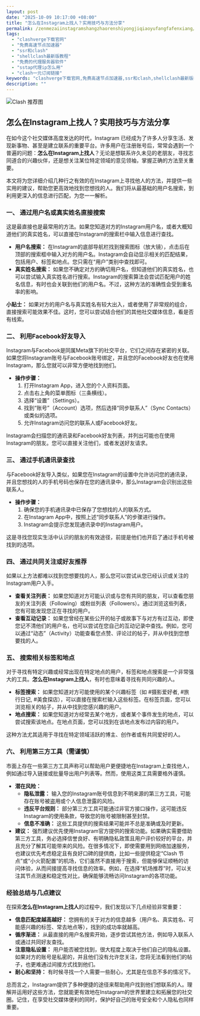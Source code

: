```yaml
---
layout: post
date: "2025-10-09 10:17:00 +08:00"
title: "怎么在Instagram上找人？实用技巧与方法分享"
permalink: /zenmezaiinstagramshangzhaorenshiyongjiqiaoyufangfafenxiang/
tags:
  - "clashverge下载官网"
  - "免费高速节点加速器"
  - "ssr和clash"
  - "shellclash最新版教程"
  - "免费的代理服务器软件"
  - "sstap代理ip怎么用"
  - "clash一元订阅链接"
keywords: "clashverge下载官网,免费高速节点加速器,ssr和clash,shellclash最新版教程,免费的代理服务器软件,sstap代理ip怎么用,clash一元订阅链接"
description: ""
---
```


![Clash 推荐图](https://clashjd.github.io/assets/img/付费小火箭机场推荐.png)

## 怎么在Instagram上找人？实用技巧与方法分享


<p>在如今这个社交媒体高度发达的时代，Instagram 已经成为了许多人分享生活、发现新事物、甚至是建立联系的重要平台。许多用户在注册账号后，常常会遇到一个普遍的问题：<strong>怎么在Instagram上找人</strong>？无论是想联系许久未见的老朋友，寻找志同道合的兴趣伙伴，还是想关注某位特定领域的意见领袖，掌握正确的方法至关重要。</p>

<p>本文将为您详细介绍几种行之有效的在Instagram上寻找他人的方法，并提供一些实用的建议，帮助您更高效地找到您想找的人。我们将从最基础的用户名搜索，到利用更深入的信息进行匹配，为您一一解析。</p>

<h3>一、 通过用户名或真实姓名直接搜索</h3>

<p>这是最直接也是最常用的方法。如果您知道对方的Instagram用户名，或者大概知道他们的真实姓名，可以直接在Instagram的搜索栏中输入信息进行查找。</p>

<ul>
    <li><strong>用户名搜索：</strong> 在Instagram的底部导航栏找到搜索图标（放大镜），点击后在顶部的搜索框中输入对方的用户名。Instagram会自动显示相关的匹配结果，包括用户、标签和地点。您只需在“用户”类别中查找即可。</li>
    <li><strong>真实姓名搜索：</strong> 如果您不确定对方的确切用户名，但知道他们的真实姓名，也可以尝试输入真实姓名进行搜索。Instagram的搜索算法会尝试匹配用户的姓名信息，有时也会关联到他们的用户名。不过，这种方法的准确性会受到重名率的影响。</li>
</ul>

<p><strong>小贴士：</strong> 如果对方的用户名与真实姓名有较大出入，或者使用了非常规的组合，直接搜索可能效果不佳。这时，您可以尝试结合他们的其他社交媒体信息，看是否有线索。</p>

<h3>二、 利用Facebook好友导入</h3>

<p>Instagram与Facebook是同属Meta旗下的社交平台，它们之间存在紧密的关联。如果您将Instagram账号与Facebook账号绑定，并且您的Facebook好友也在使用Instagram，那么您就可以非常方便地找到他们。</p>

<ul>
    <li><strong>操作步骤：</strong>
        <ol>
            <li>打开Instagram App，进入您的个人资料页面。</li>
            <li>点击右上角的菜单图标（三条横线）。</li>
            <li>选择“设置”（Settings）。</li>
            <li>找到“账号”（Account）选项，然后选择“同步联系人”（Sync Contacts）或类似的选项。</li>
            <li>允许Instagram访问您的联系人或Facebook好友。</li>
        </ol>
    </li>
</ul>

<p>Instagram会扫描您的通讯录和Facebook好友列表，并列出可能也在使用Instagram的朋友。您可以直接关注他们，或者发送好友请求。</p>

<h3>三、 通过手机通讯录查找</h3>

<p>与Facebook好友导入类似，如果您在Instagram的设置中允许访问您的通讯录，并且您想找的人的手机号码也保存在您的通讯录中，那么Instagram会识别出这些联系人。</p>

<ul>
    <li><strong>操作步骤：</strong>
        <ol>
            <li>确保您的手机通讯录中已保存了您想找的人的联系方式。</li>
            <li>在Instagram App中，按照上述“同步联系人”的步骤进行操作。</li>
            <li>Instagram会提示您发现通讯录中的Instagram用户。</li>
        </ol>
    </li>
</ul>

<p>这是寻找您现实生活中认识的朋友的有效途径，前提是他们也开启了通过手机号被找到的选项。</p>

<h3>四、 通过共同关注或好友推荐</h3>

<p>如果以上方法都难以找到您想要找的人，那么您可以尝试从您已经认识或关注的Instagram用户入手。</p>

<ul>
    <li><strong>查看关注列表：</strong> 如果您知道对方可能认识或与您有共同的朋友，可以查看您朋友的关注列表（Following）或粉丝列表（Followers）。通过浏览这些列表，您有可能发现您正在寻找的用户。</li>
    <li><strong>查看互动记录：</strong> 如果您曾经在某些公开的帖子或故事下与对方有过互动，即使您记不清他们的用户名，也可以尝试在您自己的互动记录中查找。例如，您可以通过“动态”（Activity）功能查看您点赞、评论过的帖子，并从中找到您想要找的人。</li>
</ul>

<h3>五、 搜索相关标签和地点</h3>

<p>对于寻找有特定兴趣或经常出现在特定地点的用户，标签和地点搜索是一个非常强大的工具。<strong>怎么在Instagram上找人</strong>，有时也意味着寻找有共同兴趣的人。</p>

<ul>
    <li><strong>标签搜索：</strong> 如果您知道对方可能使用的某个兴趣标签（如 #摄影爱好者, #旅行日记, #美食探店），可以直接在搜索栏输入这些标签。在标签页面，您可以浏览相关的帖子，并从中找到您感兴趣的用户。</li>
    <li><strong>地点搜索：</strong> 如果您知道对方经常去某个地方，或者某个事件发生的地点，可以尝试搜索该地点。在地点页面，您可以找到在该地点发布过内容的用户。</li>
</ul>

<p>这种方法尤其适用于寻找在特定领域活跃的博主、创作者或有共同爱好的人。</p>

<h3>六、 利用第三方工具（需谨慎）</h3>

<p>市面上存在一些第三方工具声称可以帮助用户更便捷地在Instagram上查找他人，例如通过导入链接或批量导出用户列表等。然而，使用这类工具需要格外谨慎。</p>

<ul>
    <li><strong>潜在风险：</strong>
        <ul>
            <li><strong>隐私泄露：</strong> 输入您的Instagram账号信息到不明来源的第三方工具，可能存在账号被盗用或个人信息泄露的风险。</li>
            <li><strong>违反平台规则：</strong> 部分第三方工具可能通过非官方接口操作，这可能违反Instagram的使用条款，导致您的账号被限制甚至封禁。</li>
            <li><strong>信息不准确：</strong> 这些工具提供的搜索结果可能并不总是准确或及时更新。</li>
        </ul>
    </li>
    <li><strong>建议：</strong> 强烈建议优先使用Instagram官方提供的搜索功能。如果确实需要借助第三方工具，务必选择信誉良好、有明确隐私政策且用户评价较好的平台，并且充分了解其可能带来的风险。在很多情况下，即使需要用到网络加速服务，也建议优先考虑稳定且有良好口碑的提供商，比如一些提供稳定“Clash 节点”或“小火箭配置”的机场，它们虽然不直接用于搜索，但能够保证顺畅的访问体验，从而间接提高寻找信息的效率。例如，在选择“机场推荐”时，可以关注其节点测速和稳定性对比，确保能够流畅访问Instagram的各项功能。</li>
</ul>

<h3>经验总结与几点建议</h3>

<p>在探索<strong>怎么在Instagram上找人</strong>的过程中，我们发现以下几点经验非常重要：</p>

<ul>
    <li><strong>信息匹配度越高越好：</strong> 您拥有的关于对方的信息越多（用户名、真实姓名、可能感兴趣的标签、常去地点等），找到的成功率就越高。</li>
    <li><strong>循序渐进：</strong> 从最直接的用户名搜索开始，逐步尝试其他方法，例如导入联系人或通过共同好友查找。</li>
    <li><strong>注意隐私设置：</strong> 用户能否被您找到，很大程度上取决于他们自己的隐私设置。如果对方的账号是私密的，并且他们没有允许您关注，您将无法看到他们的帖子，也更难通过间接方式找到他们。</li>
    <li><strong>耐心和坚持：</strong> 有时候寻找一个人需要一些耐心，尤其是在信息不多的情况下。</li>
</ul>

<p>总而言之，Instagram提供了多种便捷的途径来帮助用户找到他们想联系的人。理解并运用好这些方法，您就能更有效地在Instagram的世界里建立和拓展您的社交圈。记住，在享受社交媒体便利的同时，保护好自己的账号安全和个人隐私也同样重要。</p>